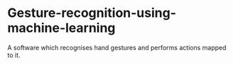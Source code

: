 # Gesture-recognition-using-machine-learning
A software which recognises hand gestures and performs actions mapped to it.
